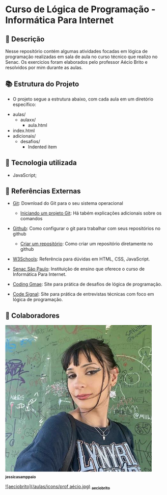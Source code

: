 <h1 text-align="center">Curso de Lógica de Programação - Informática Para Internet</h1>

## :memo: Descrição
Nesse repositório contém algumas atividades focadas em lógica de programação realizadas em sala de aula no curso técnico que realizo no Senac. Os exercicios foram elaborados pelo professor Aécio Brito e resolvidos por mim durante as aulas.

## :books: Estrutura do Projeto
* O projeto segue a estrutura abaixo, com cada aula em um diretório específico:
- aulas/
  - aulaxx/
    - aula.html   
- index.html
- adicionais/
    - desafios/
      - Indented item

## :wrench: Tecnologia utilizada
* JavaScript;

## :rocket: Referências Externas

- [Git](https://git-scm.com/): Download do Git para o seu sistema operacional
  - [Iniciando um projeto Git](https://www.atlassian.com/git/tutorials/setting-up-a-repository): Há tabém explicações adicionais sobre os comandos
- [Github](https://docs.github.com/pt/get-started/quickstart/set-up-git): Como configurar o git para trabalhar com seus repositórios no github
  - [Criar um repositório](https://docs.github.com/pt/get-started/quickstart/create-a-repo): Como criar um repositório diretamente no github

- [W3Schools](https://www.w3schools.com): Referência para dúvidas em HTML, CSS, JavaScript.

- [Senac São Paulo](https://www.sp.senac.br/): Instituição de ensino que oferece o curso de Informática Para Internet.

- [Coding Gmae](https://www.codingame.com): Site para prática de desafios de lógica de programação.

- [Code Signal](https://app.codesignal.com): Site para prática de entrevistas técnicas com foco em lógica de programação.



## :handshake: Colaboradores

[![jessicasamppaio](/aulas/icons/eu.jpg)](https://github.com/jessicasamppaio)
<sub><b>jessicasamppaio</b></sub>

[![aeciobrito](/aulas/icons/prof aécio.jpg)](https://github.com/aeciobrito)
<sub><b>aeciobrito</b></sub>

